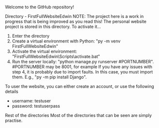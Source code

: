 Welcome to the GitHub repository!

Directory - FirstFullWebsiteEdwin
NOTE: The project here is a work in progress that is being improved as you read this!
The personal website project is stored in this directory. To activate it...
1. Enter the directory
2. Create a virtual environment with Python: "py -m venv FirstFullWebsiteEdwin"
3. Activate the virtual environment: "FirstFullWebsiteEdwin\Scripts\activate.bat"
4. Run the server locally: "python manage.py runserver #PORTNUMBER". #PORTNUMBER may be 8001, for
example
If you have any issues with step 4, it is probably due to import faults. In this case, you must
import them. E.g., "py -m pip install Django".

To user the website, you can either create an account, or use the following details
- username: testuser
- password: testuserpass



Rest of the directories
Most of the directories that can be seen are simply practise. 
